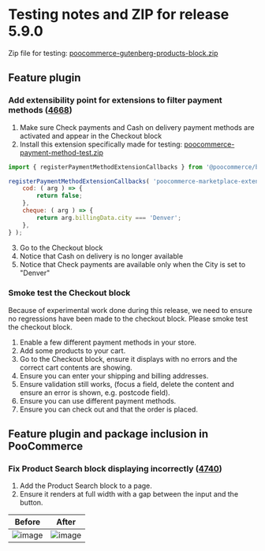 # Testing notes and ZIP for release 5.9.0

Zip file for testing: [poocommerce-gutenberg-products-block.zip](https://github.com/poocommerce/poocommerce-gutenberg-products-block/files/7161568/poocommerce-gutenberg-products-block.zip)

## Feature plugin

### Add extensibility point for extensions to filter payment methods ([4668](https://github.com/poocommerce/poocommerce-gutenberg-products-block/pull/4668))

1. Make sure Check payments and Cash on delivery payment methods are activated and appear in the Checkout block
2. Install this extension specifically made for testing: [poocommerce-payment-method-test.zip](https://github.com/poocommerce/poocommerce-gutenberg-products-block/files/7160423/poocommerce-payment-method-test.zip)

```js
import { registerPaymentMethodExtensionCallbacks } from '@poocommerce/blocks-registry';

registerPaymentMethodExtensionCallbacks( 'poocommerce-marketplace-extension', {
	cod: ( arg ) => {
		return false;
	},
	cheque: ( arg ) => {
		return arg.billingData.city === 'Denver';
	},
} );
```

3. Go to the Checkout block
4. Notice that Cash on delivery is no longer available
5. Notice that Check payments are available only when the City is set to "Denver"

### Smoke test the Checkout block

Because of experimental work done during this release, we need to ensure no regressions have been made to the checkout block. Please smoke test the checkout block.

1. Enable a few different payment methods in your store.
2. Add some products to your cart.
3. Go to the Checkout block, ensure it displays with no errors and the correct cart contents are showing.
4. Ensure you can enter your shipping and billing addresses.
5. Ensure validation still works, (focus a field, delete the content and ensure an error is shown, e.g. postcode field).
6. Ensure you can use different payment methods.
7. Ensure you can check out and that the order is placed.

## Feature plugin and package inclusion in PooCommerce

### Fix Product Search block displaying incorrectly ([4740](https://github.com/poocommerce/poocommerce-gutenberg-products-block/pull/4740))

1. Add the Product Search block to a page.
2. Ensure it renders at full width with a gap between the input and the button.

| Before                                                                                                         | After                                                                                                          |
| -------------------------------------------------------------------------------------------------------------- | -------------------------------------------------------------------------------------------------------------- |
| ![image](https://user-images.githubusercontent.com/3616980/133223981-f31f54ff-2a4d-4652-a8e8-599c7942b7ce.png) | ![image](https://user-images.githubusercontent.com/5656702/133245602-8751a6fd-9bad-40b2-aad0-4d91e09afdd7.png) |

